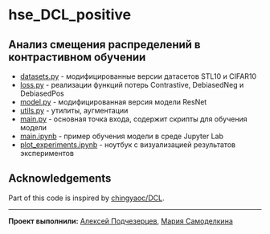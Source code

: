 # hse_DCL_positive

## Анализ смещения распределений в контрастивном обучении

- [datasets.py](datasets.py) - модифицированные версии датасетов STL10 и CIFAR10
- [loss.py](loss.py) - реализации функций потерь Contrastive, DebiasedNeg и DebiasedPos
- [model.py](model.py) - модифицированная версия модели ResNet
- [utils.py](utils.py) - утилиты, аугментации
- [main.py](main.py) - основная точка входа, содержит скрипты для обучения модели
- [main.ipynb](main.ipynb) - пример обучения модели в среде Jupyter Lab
- [plot_experiments.ipynb](plot_experiments.ipynb) - ноутбук с визуализацией результатов экспериментов


## Acknowledgements

Part of this code is inspired by [chingyaoc/DCL](https://github.com/chingyaoc/DCL).

---

**Проект выполнили:** [Алексей Подчезерцев](https://github.com/AsciiShell),
  [Мария Самоделкина](https://github.com/goo-goo-goo-joob)